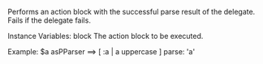Performs an action block with the successful parse result of the delegate. Fails if the delegate fails.

Instance Variables:
	block	<BlockClosure>	The action block to be executed.

Example:
$a asPParser ==> [ :a | a uppercase ] parse: 'a'